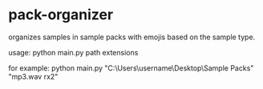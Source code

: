 # pack-organizer
organizes samples in sample packs with emojis based on the sample type.

usage:
    python main.py path extensions

for example:
    python main.py "C:\Users\username\Desktop\Sample Packs" "mp3.wav rx2"